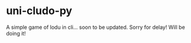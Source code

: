 # uni-cludo-py
A simple game of lodu in cli... soon to be updated. Sorry for delay!
Will be doing it!
